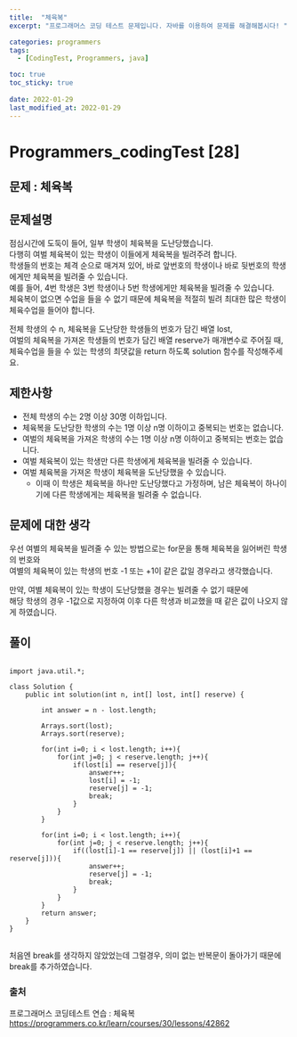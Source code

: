 ```yaml
---
title:  "체육복"
excerpt: "프로그래머스 코딩 테스트 문제입니다. 자바를 이용하여 문제를 해결해봅시다! "

categories: programmers
tags:
  - [CodingTest, Programmers, java]

toc: true
toc_sticky: true
 
date: 2022-01-29
last_modified_at: 2022-01-29
---
```

# Programmers_codingTest [28]

## 문제 : 체육복

## 문제설명  
점심시간에 도둑이 들어, 일부 학생이 체육복을 도난당했습니다.  
다행히 여벌 체육복이 있는 학생이 이들에게 체육복을 빌려주려 합니다.  
학생들의 번호는 체격 순으로 매겨져 있어, 바로 앞번호의 학생이나 바로 뒷번호의 학생에게만 체육복을 빌려줄 수 있습니다.  
예를 들어, 4번 학생은 3번 학생이나 5번 학생에게만 체육복을 빌려줄 수 있습니다.  
체육복이 없으면 수업을 들을 수 없기 때문에 체육복을 적절히 빌려 최대한 많은 학생이 체육수업을 들어야 합니다.  

전체 학생의 수 n, 체육복을 도난당한 학생들의 번호가 담긴 배열 lost,  
여벌의 체육복을 가져온 학생들의 번호가 담긴 배열 reserve가 매개변수로 주어질 때,  
체육수업을 들을 수 있는 학생의 최댓값을 return 하도록 solution 함수를 작성해주세요.  

## 제한사항
- 전체 학생의 수는 2명 이상 30명 이하입니다.  
- 체육복을 도난당한 학생의 수는 1명 이상 n명 이하이고 중복되는 번호는 없습니다.  
- 여벌의 체육복을 가져온 학생의 수는 1명 이상 n명 이하이고 중복되는 번호는 없습니다.  
- 여벌 체육복이 있는 학생만 다른 학생에게 체육복을 빌려줄 수 있습니다.  
- 여벌 체육복을 가져온 학생이 체육복을 도난당했을 수 있습니다.  
    - 이때 이 학생은 체육복을 하나만 도난당했다고 가정하며, 남은 체육복이 하나이기에 다른 학생에게는 체육복을 빌려줄 수 없습니다.  


## 문제에 대한 생각
우선 여별의 체육복을 빌려줄 수 있는 방법으로는 for문을 통해 체육복을 잃어버린 학생의 번호와  
여별의 체육복이 있는 학생의 번호 -1 또는 +1이 같은 값일 경우라고 생각했습니다.  
  
만약, 여별 체육복이 있는 학생이 도난당했을 경우는 빌려줄 수 없기 때문에  
해당 학생의 경우 -1값으로 지정하여 이후 다른 학생과 비교했을 때 같은 값이 나오지 않게 하였습니다.  

## 풀이
<pre>
<code>
import java.util.*;

class Solution {
    public int solution(int n, int[] lost, int[] reserve) {
        
        int answer = n - lost.length;
        
        Arrays.sort(lost);
        Arrays.sort(reserve);
        
        for(int i=0; i < lost.length; i++){
            for(int j=0; j < reserve.length; j++){
                if(lost[i] == reserve[j]){
                    answer++;
                    lost[i] = -1;
                    reserve[j] = -1; 
                    break; 
                }
            }
        }
   
        for(int i=0; i < lost.length; i++){
            for(int j=0; j < reserve.length; j++){
                if((lost[i]-1 == reserve[j]) || (lost[i]+1 == reserve[j])){
                    answer++;
                    reserve[j] = -1; 
                    break; 
                }
            }
        }
        return answer;
    }
}
</code>
</pre>
처음엔 break를 생각하지 않았었는데 그럴경우, 의미 없는 반복문이 돌아가기 때문에 break를 추가하였습니다.  
   
### 출처

프로그래머스 코딩테스트 연습 : 체육복  
https://programmers.co.kr/learn/courses/30/lessons/42862
